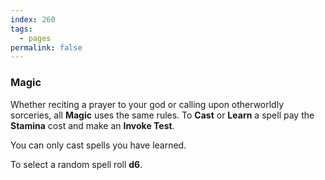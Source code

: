```yaml
---
index: 260
tags:
  - pages
permalink: false
---
```

### Magic

Whether reciting a prayer to your god or calling upon otherworldly sorceries, all **Magic** uses the same rules. To **Cast** or **Learn** a spell pay the **Stamina** cost and make an **Invoke Test**.

You can only cast spells you have learned. 

To select a random spell roll **d6**.

